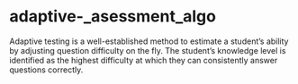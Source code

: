 # adaptive-_asessment_algo
 Adaptive testing is a well-established method to estimate a student’s ability by adjusting question difficulty on the fly. The student’s knowledge level is identified as the highest difficulty at which they can consistently answer questions correctly.
